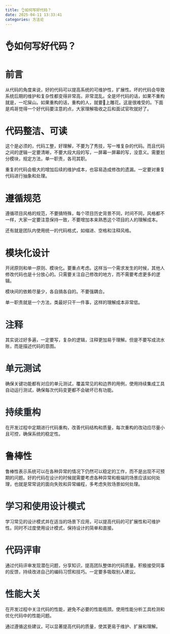 ```yaml
---
title: 👌如何写好代码？
date: 2025-04-11 13:33:41
categories: 方法论
---
```

# 👌如何写好代码？


# 前言
从代码的角度来说，好的代码可以提高系统的可维护性，扩展性。坏的代码会导致系统后期的维护和复杂性都变得非常高，非常混乱。全是坏代码的话，如果不重构就是，一坨屎山。如果重构的话，重构的人，就要💩上雕花。这是很难受的。下面是鸡哥觉得一个好代码要注意的点，大家理解吸收之后和面试官吹就好了。

# 代码整洁、可读
这个是必须的，代码工整，好理解，不要为了秀技，写一堆复杂的代码。而且代码之间的逻辑一定要清晰，不要大段大段的写，一屏幕一屏幕的写，没意义。需要划分模块，规定方法，单一职责，各司其职。

重复的代码会极大的增加后续的维护成本，也容易造成修改的遗漏。一定要对重复代码进行抽象和处理。

# 遵循规范
遵循项目风格的规范，不要搞特殊，每个项目历史背景不同，时间不同，风格都不一样，大家一定要注意保持一致，不要增加本来熟悉这个项目的人的理解成本。

还有就是团队内使用统一的代码格式，如缩进、空格和注释风格。

# 模块化设计
开闭原则和单一原则、模块化。要重点考虑。这样当一个需求发生的时候，其他人修改代码也是十分放心的。只需要关注自己修改的地方，而不需要考虑更多的逻辑。

模块间的依赖尽量少，各自搞各自的。不要强耦合。

单一职责就是一个方法，类最好只干一件事，这样的理解成本非常低。

# <font style="color:rgb(36, 41, 47);">注释</font>
其实说过好多遍，一定要写，复杂的逻辑，注释更加易于理解。但是不要写成流水账，而是描述代码的意图。

# <font style="color:rgb(36, 41, 47);">单元测试</font>
确保关键功能都有对应的单元测试，覆盖常见的和边界的用例，使用持续集成工具自动运行测试，确保每次代码变更都不会破坏已有功能。

# <font style="color:rgb(36, 41, 47);">持续重构</font>
在开发过程中定期进行代码重构，改善代码结构和质量，每次重构的改动应尽量小且可控，确保系统的稳定性。

# 鲁棒性
鲁棒性表示系统可以在各种异常的情况下仍然可以稳定的工作，而不是出现不可预期的问题。好的代码在设计的时候就需要考虑各种异常和极端的场景应该如何处理，也就是常常说的面向失败和异常编程，多考虑失败场景如何处理。

# <font style="color:rgb(36, 41, 47);">学习和使用设计模式</font>
学习常见的设计模式并在适当的场景下应用，可以提高代码的可扩展性和可维护性。同时不过度使用设计模式，保持设计的简单和直接。

# <font style="color:rgb(36, 41, 47);">代码评审</font>
通过代码评审发现潜在问题，分享知识，提高团队整体的代码质量。积极接受同事的反馈，持续改进自己的编码习惯和技巧。一定要多吸取别人建议。

# <font style="color:rgb(36, 41, 47);">性能大关</font>
在开发过程中关注代码的性能，避免不必要的性能瓶颈。使用性能分析工具检测和优化代码中的性能问题。

通过遵循这些建议，可以显著提高代码的质量，使其更易于维护、扩展和理解。
